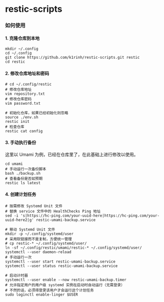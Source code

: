 # restic-scripts

### 如何使用

#### 1. 克隆仓库到本地

```shell
mkdir ~/.config
cd ~/.config
git clone https://github.com/k1rinh/restic-scripts.git restic
cd restic
```

#### 2. 修改仓库地址和密码

```shell
# cd ~/.config/restic
# 修改仓库地址
vim repository.txt
# 修改仓库密码
vim password.txt
```

```shell
# 初始化仓库，如果已经初始化则忽略
source ./env.sh
restic init
# 检查仓库
restic cat config
```

#### 3. 手动执行备份

这里以 Umami 为例，已经在仓库里了，在此基础上进行修改以使用。

```shell
cd umami
# 手动运行一次备份脚本
bash ./backup.sh
# 查看备份是否如预期
restic ls latest
```

#### 4. 创建计划任务

```shell
# 按需修改 Systemd Unit 文件
# 替换 service 文件中的 HealthChecks Ping 地址
sed -i 's|https://hc-ping.com/your-uuid-here|https://hc-ping.com/your-uuid-here2|g' restic-umami-backup.service
```

```shell
# 移动 Systemd Unit 文件
mkdir -p ~/.config/systemd/user
# 采用软链接而不是复制，方便统一管理
# cp restic-* ~/.config/systemd/user/
ln -sf ~/.config/restic/umami/restic-* ~/.config/systemd/user/
systemctl --user daemon-reload
# 手动运行一次
systemctl --user start restic-umami-backup.service
systemctl --user status restic-umami-backup.service
```

```shell
# 启动计时器
systemctl --user enable --now restic-umami-backup.timer
# 允许指定用户的用户级 systemd 实例在启动时自动运行（无需登录）
# 不然的话，必须得登录该用户才会运行这个计划任务
sudo loginctl enable-linger $USER
```
